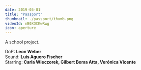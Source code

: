 ```yaml
---
date: 2019-05-01
title: "Passport"
thumbnail: ./passport/thumb.png
videoId: nB0XOCKwRwg
icon: aperture
---
```


A school project.

DoP: **Leon Weber**\
Sound: **Luis Aguero Fischer**\
Starring: **Carla Wieczorek, Gilbert Boma Atta, Verónica Vicente**
